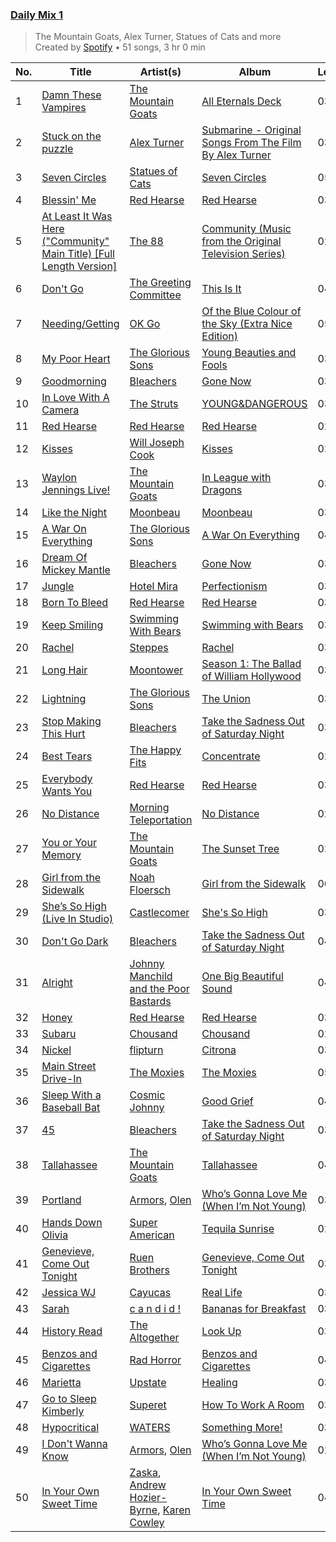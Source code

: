 ### [Daily Mix 1](https://open.spotify.com/playlist/37i9dQZF1E39Gzb56luQni)

> The Mountain Goats, Alex Turner, Statues of Cats and more<br>
> Created by [Spotify](https://open.spotify.com/user/spotify) • 51 songs, 3 hr 0 min

| No. | Title | Artist(s) | Album | Length |
|---|---|---|---|---|
| 1 | [Damn These Vampires](https://open.spotify.com/track/2TYXkQaCOLC8nzJx01ZWKj) | [The Mountain Goats](https://open.spotify.com/artist/3hyGGjxu73JuzBa757H6R5) | [All Eternals Deck](https://open.spotify.com/album/3SkG4Alb9sIniRsJiXwlYX) | 03:24 |
| 2 | [Stuck on the puzzle](https://open.spotify.com/track/7w6QlKAOcNEnqRgrnJvQtr) | [Alex Turner](https://open.spotify.com/artist/1ctkBmvz80MGyi72Ix055S) | [Submarine - Original Songs From The Film By Alex Turner](https://open.spotify.com/album/2nrjrRYf2ANHE3jsUrs0gJ) | 03:31 |
| 3 | [Seven Circles](https://open.spotify.com/track/5sqovI3UVxWbXOyEYzDwya) | [Statues of Cats](https://open.spotify.com/artist/3G7CLG5nJV69eMgtcBJRty) | [Seven Circles](https://open.spotify.com/album/2i9VjemL9rCUDAEcT60FkK) | 05:00 |
| 4 | [Blessin' Me](https://open.spotify.com/track/0encug7QQRGW2FBLmg5Wu7) | [Red Hearse](https://open.spotify.com/artist/2922Q2qAcxb0hRD0LtPcFc) | [Red Hearse](https://open.spotify.com/album/1BrBVH1v92OAzRDijSyhj9) | 03:05 |
| 5 | [At Least It Was Here ("Community" Main Title) [Full Length Version]](https://open.spotify.com/track/5HYHGYx3Yl0B344J6eAdgF) | [The 88](https://open.spotify.com/artist/3OfiFNgFbJAwuQnVvOL2bh) | [Community (Music from the Original Television Series)](https://open.spotify.com/album/77zG86AuaTUOW86nucgUQq) | 02:49 |
| 6 | [Don't Go](https://open.spotify.com/track/4nz6Mx9m84P6Cn4cJp2BJR) | [The Greeting Committee](https://open.spotify.com/artist/1MIe1z4RdqLqHSJsb7EBMm) | [This Is It](https://open.spotify.com/album/35H7mR1u6XET8YKvezYUkB) | 04:06 |
| 7 | [Needing/Getting](https://open.spotify.com/track/7pVWGOYtFohvhrx3YDjjmS) | [OK Go](https://open.spotify.com/artist/3hozsZ9hqNq7CoBGYNlFTz) | [Of the Blue Colour of the Sky (Extra Nice Edition)](https://open.spotify.com/album/5TuhfXz9e8R24EL0z6oePg) | 05:13 |
| 8 | [My Poor Heart](https://open.spotify.com/track/29dwzL1VeRaNrgIsFZESPd) | [The Glorious Sons](https://open.spotify.com/artist/5CPxrqCStgt6AfI4fLiedH) | [Young Beauties and Fools](https://open.spotify.com/album/7bauAaXGIb5m0O5zliJKwE) | 03:10 |
| 9 | [Goodmorning](https://open.spotify.com/track/1K13OsIMc0HLgEJHZoWH78) | [Bleachers](https://open.spotify.com/artist/2eam0iDomRHGBypaDQLwWI) | [Gone Now](https://open.spotify.com/album/10HKbC9lKDHGQvndGck6XJ) | 03:13 |
| 10 | [In Love With A Camera](https://open.spotify.com/track/2CEjWJ4lPiodKXXS2bhVyP) | [The Struts](https://open.spotify.com/artist/3lDpdwM8KILepMHqBWUhIA) | [YOUNG&DANGEROUS](https://open.spotify.com/album/1mFRTnYk72zZfVk7l25G3g) | 03:22 |
| 11 | [Red Hearse](https://open.spotify.com/track/31xjtO7HP29sNDHdkqmtpv) | [Red Hearse](https://open.spotify.com/artist/2922Q2qAcxb0hRD0LtPcFc) | [Red Hearse](https://open.spotify.com/album/1BrBVH1v92OAzRDijSyhj9) | 02:36 |
| 12 | [Kisses](https://open.spotify.com/track/1y3Xp4WGv4w88itTnGuHbi) | [Will Joseph Cook](https://open.spotify.com/artist/3YO2a6i2cfdFbgxk2HDfPe) | [Kisses](https://open.spotify.com/album/6Ac4rm2qp3VdgvKV1ylgVW) | 02:44 |
| 13 | [Waylon Jennings Live!](https://open.spotify.com/track/1mucnNLErAXFR0GCmXlmKS) | [The Mountain Goats](https://open.spotify.com/artist/3hyGGjxu73JuzBa757H6R5) | [In League with Dragons](https://open.spotify.com/album/5y9OP5VLb8oA1uBj31rxoO) | 03:15 |
| 14 | [Like the Night](https://open.spotify.com/track/2tDMiXqnTte9VHpvyndcLd) | [Moonbeau](https://open.spotify.com/artist/14vw9s3wtYCDjRzjAEvrmX) | [Moonbeau](https://open.spotify.com/album/6TN2V73KewtB9SyRdVYK4x) | 03:54 |
| 15 | [A War On Everything](https://open.spotify.com/track/65VGQDusX5ly2P6lSEYTdC) | [The Glorious Sons](https://open.spotify.com/artist/5CPxrqCStgt6AfI4fLiedH) | [A War On Everything](https://open.spotify.com/album/3XI6zViavQ6b7uTwdKGeWc) | 04:01 |
| 16 | [Dream Of Mickey Mantle](https://open.spotify.com/track/5HDcQM2yGnrtHjcYKjp3x4) | [Bleachers](https://open.spotify.com/artist/2eam0iDomRHGBypaDQLwWI) | [Gone Now](https://open.spotify.com/album/10HKbC9lKDHGQvndGck6XJ) | 03:10 |
| 17 | [Jungle](https://open.spotify.com/track/3Tb5E58HovZ3EGQI62QDpG) | [Hotel Mira](https://open.spotify.com/artist/7hd3XnjENIMw13Dmn8hEYw) | [Perfectionism](https://open.spotify.com/album/3KuXY2AgYIIk9lT1448pok) | 03:17 |
| 18 | [Born To Bleed](https://open.spotify.com/track/7ngo27B7z2ls2j2SijzR6h) | [Red Hearse](https://open.spotify.com/artist/2922Q2qAcxb0hRD0LtPcFc) | [Red Hearse](https://open.spotify.com/album/1BrBVH1v92OAzRDijSyhj9) | 03:15 |
| 19 | [Keep Smiling](https://open.spotify.com/track/0XlFZUCWKvL3nQgnllfWH7) | [Swimming With Bears](https://open.spotify.com/artist/7fvjtxGJoVNFZf1rGddHSD) | [Swimming with Bears](https://open.spotify.com/album/1yghhl32AgveAekKwDx1ra) | 03:01 |
| 20 | [Rachel](https://open.spotify.com/track/7JzVWSZUQhOe8lXB4BJfjH) | [Steppes](https://open.spotify.com/artist/3rtWvuNQG5ft9FhpEqPyBk) | [Rachel](https://open.spotify.com/album/4FMAIkCys55zZPf9o2CTGL) | 03:18 |
| 21 | [Long Hair](https://open.spotify.com/track/0nfTKmwOONBx6gsMqIhqBk) | [Moontower](https://open.spotify.com/artist/56y2IdpRthuW4pDZbqwjlz) | [Season 1: The Ballad of William Hollywood](https://open.spotify.com/album/0NobN8Dzj4V4POWf6plBBy) | 03:47 |
| 22 | [Lightning](https://open.spotify.com/track/0RbPHUnGELkTgvlxBFm2xl) | [The Glorious Sons](https://open.spotify.com/artist/5CPxrqCStgt6AfI4fLiedH) | [The Union](https://open.spotify.com/album/2he1XlHeLAuHY8UUVrbiAa) | 03:44 |
| 23 | [Stop Making This Hurt](https://open.spotify.com/track/7fRCD4vVNpCy91Y3zxNMUl) | [Bleachers](https://open.spotify.com/artist/2eam0iDomRHGBypaDQLwWI) | [Take the Sadness Out of Saturday Night](https://open.spotify.com/album/6SPUtbeCQiPGej0t5RBasE) | 03:19 |
| 24 | [Best Tears](https://open.spotify.com/track/7nF74JcG12aaD8lV9SJVTu) | [The Happy Fits](https://open.spotify.com/artist/73rPcaYEhBd0UuVZBqqyQJ) | [Concentrate](https://open.spotify.com/album/5UCnciztNUwwv3dMBHzWX7) | 02:38 |
| 25 | [Everybody Wants You](https://open.spotify.com/track/4ab0gHfPvYGeF8qNycLNkE) | [Red Hearse](https://open.spotify.com/artist/2922Q2qAcxb0hRD0LtPcFc) | [Red Hearse](https://open.spotify.com/album/1BrBVH1v92OAzRDijSyhj9) | 03:42 |
| 26 | [No Distance](https://open.spotify.com/track/1uTbDazz2UxUDVNUYcuzke) | [Morning Teleportation](https://open.spotify.com/artist/5jOwDRC4Ha9MLHxF9YELyV) | [No Distance](https://open.spotify.com/album/2hucns36nzSf80ToBdFd1I) | 02:18 |
| 27 | [You or Your Memory](https://open.spotify.com/track/2r6QIdT52l2s3vJoruJw7E) | [The Mountain Goats](https://open.spotify.com/artist/3hyGGjxu73JuzBa757H6R5) | [The Sunset Tree](https://open.spotify.com/album/2ocbRv0D5t7xaSCW6NJ8sZ) | 02:15 |
| 28 | [Girl from the Sidewalk](https://open.spotify.com/track/15CQ7QHdv9z5Gk8YThPfpL) | [Noah Floersch](https://open.spotify.com/artist/6fU24B4K9kWmFt5WTwwsLF) | [Girl from the Sidewalk](https://open.spotify.com/album/167DuKsDR7dEJmsEH4Mc2D) | 06:44 |
| 29 | [She’s So High (Live In Studio)](https://open.spotify.com/track/3lsdCWSgm8s5Pt16YLbmOt) | [Castlecomer](https://open.spotify.com/artist/7tnWJfXaJmFO6vv5WFN2K0) | [She's So High](https://open.spotify.com/album/71aTSlrjEAeX0a4hGNothU) | 03:39 |
| 30 | [Don't Go Dark](https://open.spotify.com/track/6ZpkPahiQA2u63Jx9TnYNw) | [Bleachers](https://open.spotify.com/artist/2eam0iDomRHGBypaDQLwWI) | [Take the Sadness Out of Saturday Night](https://open.spotify.com/album/6SPUtbeCQiPGej0t5RBasE) | 04:03 |
| 31 | [Alright](https://open.spotify.com/track/19lCIs6SILLLOdwy0xcAyX) | [Johnny Manchild and the Poor Bastards](https://open.spotify.com/artist/5RZXyiWgZrpxbKfxY4MP0w) | [One Big Beautiful Sound](https://open.spotify.com/album/6dluB0LzpjFdadopxNEEqK) | 04:53 |
| 32 | [Honey](https://open.spotify.com/track/1yTqSNazh5S8ErHuU1H5z6) | [Red Hearse](https://open.spotify.com/artist/2922Q2qAcxb0hRD0LtPcFc) | [Red Hearse](https://open.spotify.com/album/1BrBVH1v92OAzRDijSyhj9) | 03:34 |
| 33 | [Subaru](https://open.spotify.com/track/2W91R1PoSjIUX4x62wNdUB) | [Chousand](https://open.spotify.com/artist/0MLqjHl2stacCeqfpZm3l8) | [Chousand](https://open.spotify.com/album/68tCl9cYOh4xhv4yqz9ldl) | 02:52 |
| 34 | [Nickel](https://open.spotify.com/track/0XZV3zE3j10RPG6Zvxsb6n) | [flipturn](https://open.spotify.com/artist/7FKTg75ADVMZgY3P9ZMRtH) | [Citrona](https://open.spotify.com/album/7iTm9yZznLHb1GBOVm5IB1) | 03:57 |
| 35 | [Main Street Drive-In](https://open.spotify.com/track/7Ms1biuhCbWwofnYxVd3zj) | [The Moxies](https://open.spotify.com/artist/4j1JRpffZI8f7FJpRtkRyw) | [The Moxies](https://open.spotify.com/album/03PruhNrDW7VuScmn1crix) | 05:31 |
| 36 | [Sleep With a Baseball Bat](https://open.spotify.com/track/6HfUOvYn45SwpaddmuA8oe) | [Cosmic Johnny](https://open.spotify.com/artist/5RL3N9S3sZ2PaNAyQbodos) | [Good Grief](https://open.spotify.com/album/6NGTXopAqcNUeZ3LGCOmNy) | 04:02 |
| 37 | [45](https://open.spotify.com/track/6GXxOycOvD7pp0F4ee6X5R) | [Bleachers](https://open.spotify.com/artist/2eam0iDomRHGBypaDQLwWI) | [Take the Sadness Out of Saturday Night](https://open.spotify.com/album/6SPUtbeCQiPGej0t5RBasE) | 03:23 |
| 38 | [Tallahassee](https://open.spotify.com/track/5dLdGFhxgw4mRF8d4ErBkT) | [The Mountain Goats](https://open.spotify.com/artist/3hyGGjxu73JuzBa757H6R5) | [Tallahassee](https://open.spotify.com/album/6g3n0C6d4v81DnDheoLMvX) | 04:43 |
| 39 | [Portland](https://open.spotify.com/track/3TTbhb3ZgAX7a8DL6BWhDe) | [Armors](https://open.spotify.com/artist/0m34JtkojthW5WYugFm0e3), [Olen](https://open.spotify.com/artist/1ycmdsCizcXAQYDUgqHXbe) | [Who’s Gonna Love Me (When I’m Not Young)](https://open.spotify.com/album/75cLYF9N4P7YEPkj2U5yTL) | 03:04 |
| 40 | [Hands Down Olivia](https://open.spotify.com/track/09hBncDVrluWW1K4EkhnAy) | [Super American](https://open.spotify.com/artist/2rYqBfxSvw45tW4WP5drQ2) | [Tequila Sunrise](https://open.spotify.com/album/3fudEu7FuYwmLJBYuGsNCj) | 02:36 |
| 41 | [Genevieve, Come Out Tonight](https://open.spotify.com/track/5FEL64RgbAneSjp2Y9UC44) | [Ruen Brothers](https://open.spotify.com/artist/0CBu2ZuF5503TaauGVk1Go) | [Genevieve, Come Out Tonight](https://open.spotify.com/album/1Lpe2GY15SdQRaN7zk5k70) | 03:25 |
| 42 | [Jessica WJ](https://open.spotify.com/track/6HmBCa7sf93EfzMK4zCMvF) | [Cayucas](https://open.spotify.com/artist/7LLcRttKjV6PeJOlCNCYon) | [Real Life](https://open.spotify.com/album/0qvXDNyrcEidL5qRP1pYE2) | 03:17 |
| 43 | [Sarah](https://open.spotify.com/track/25OKrC5mTrtDcsDD382vW3) | [c a n d i d !](https://open.spotify.com/artist/40eScT09blR2WOpG2zbe9o) | [Bananas for Breakfast](https://open.spotify.com/album/2WMb33hspMnoLSRecusl7t) | 03:00 |
| 44 | [History Read](https://open.spotify.com/track/2RffOT3qJjBCNmM00aaOCJ) | [The Altogether](https://open.spotify.com/artist/6LipWEhF4zwwRY8hFtCQHc) | [Look Up](https://open.spotify.com/album/00uqSRaPo9q9OOYlL4nS0U) | 03:58 |
| 45 | [Benzos and Cigarettes](https://open.spotify.com/track/0Sh6FbFeaM1UqZNfoy3ISo) | [Rad Horror](https://open.spotify.com/artist/3AqJEHlSivoMSqsVYQ595n) | [Benzos and Cigarettes](https://open.spotify.com/album/1MFQXYsyoA05dQqEzixaZo) | 04:20 |
| 46 | [Marietta](https://open.spotify.com/track/6eOc29YX6IoRO2gwPoUjAs) | [Upstate](https://open.spotify.com/artist/5IBYZJRx7uNdYeMBYK5g8J) | [Healing](https://open.spotify.com/album/3je6nLHuKZhQnMuW4WM4FI) | 03:57 |
| 47 | [Go to Sleep Kimberly](https://open.spotify.com/track/1BuL6zqUEDEoaemhIQ08DO) | [Superet](https://open.spotify.com/artist/3e5snAyVao8Jsu9kxumEUs) | [How To Work A Room](https://open.spotify.com/album/3j3T5vVLxmkq4o1MJG2l1J) | 03:31 |
| 48 | [Hypocritical](https://open.spotify.com/track/6Ek9fcEbVIXJo1SmryRaQm) | [WATERS](https://open.spotify.com/artist/4KKQvsAWZWMkS1QCuPnajG) | [Something More!](https://open.spotify.com/album/3DYUTCofeh7LlkuQncKzap) | 03:30 |
| 49 | [I Don't Wanna Know](https://open.spotify.com/track/2cF598qoLcXrwvch72QfRp) | [Armors](https://open.spotify.com/artist/0m34JtkojthW5WYugFm0e3), [Olen](https://open.spotify.com/artist/1ycmdsCizcXAQYDUgqHXbe) | [Who’s Gonna Love Me (When I’m Not Young)](https://open.spotify.com/album/75cLYF9N4P7YEPkj2U5yTL) | 02:11 |
| 50 | [In Your Own Sweet Time](https://open.spotify.com/track/79Bgpf10NtBBKN2aAxA6OJ) | [Zaska](https://open.spotify.com/artist/3gzJlKscDvfqlV0z1B5g8k), [Andrew Hozier-Byrne](https://open.spotify.com/artist/4si0Z3C5HiS4pt5L7Z631M), [Karen Cowley](https://open.spotify.com/artist/0pANuDFzZpuOm7NK5L478T) | [In Your Own Sweet Time](https://open.spotify.com/album/2hmt8xgmwF5ZWAM2E9jsHA) | 04:32 |
